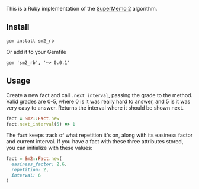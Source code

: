 This is a Ruby implementation of the [SuperMemo 2](https://www.supermemo.com/english/ol/sm2source.htm) algorithm.

## Install
```
gem install sm2_rb
```

Or add it to your Gemfile
```
gem 'sm2_rb', '~> 0.0.1'
```

## Usage

Create a new fact and call `.next_interval`, passing the grade to the method. Valid grades are 0-5, where 0 is it was really hard to answer, and 5 is it was very easy to answer. Returns the interval where it should be shown next.

```ruby
fact = Sm2::Fact.new
fact.next_interval(5) => 1
```

The `fact` keeps track of what repetition it's on, along with its easiness factor and current interval. If you have a fact with these three attributes stored, you can initialize with these values:

```ruby
fact = Sm2::Fact.new(
  easiness_factor: 2.6,
  repetition: 2,
  interval: 6
)
```
